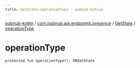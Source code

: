 ```yaml
---
title: GetState.operationType - pubnub-kotlin
---
```


[pubnub-kotlin](../../index.html) / [com.pubnub.api.endpoints.presence](../index.html) / [GetState](index.html) / [operationType](./operation-type.html)

# operationType

`protected fun operationType(): PNGetState`